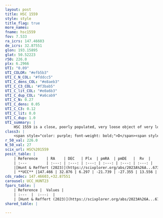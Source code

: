 ```yaml
---
layout: post
title: HSC 1559
style: style
title_flag: true
more_names: 
fname: hsc1559
fov: 7.533
ra_icrs: 147.46603
de_icrs: 32.87551
glon: 193.15895
glat: 50.52223
r50: 226.0
plx: 6.2966
UTI: "0.09"
UTI_COLOR: "#efb5b3"
UTI_C_N_COL: "#fddcc5"
UTI_C_dens_COL: "#e8aeb3"
UTI_C_C3_COL: "#f3bab5"
UTI_C_lit_COL: "#e0a6b3"
UTI_C_dup_COL: "#a6cab9"
UTI_C_N: 0.27
UTI_C_dens: 0.05
UTI_C_C3: 0.12
UTI_C_lit: 0.0
UTI_C_dup: 1.0
UTI_summary: |
    HSC 1559 is a close, poorly populated, very loose object of very low C3 quality. It was recently reported in the literature.
class3: |
    <span style="color: purple; font-weight: bold;">D</span><span style="color: red; font-weight: bold;">C</span>
r_50_val: 226.0
N_50_val: 27
scix_url: HSC%201559
posit_table: |
    | Reference    | RA    | DEC   | Plx  | pmRA  | pmDE   |  Rv  |
    | :---         | :---: | :---: | :---: | :---: | :---: | :---: |
    |[Hunt & Reffert (2023)](https://scixplorer.org/abs/2023A%26A...673A.114H) | 148.791 | 30.813 | 6.389 | -21.984 | -26.921 | 16.708 |
    | **UCC** |147.466 | 32.876 | 6.297 | -21.739 | -27.355 | 13.556 | 
cds_radec: 147.46603,+32.87551
carousel: UCC_HUNT23
fpars_table: |
    | Reference |  Values |
    | :---  |  :---:  |
    | [Hunt & Reffert (2023)](https://scixplorer.org/abs/2023A%26A...673A.114H) | `AV50=0.584, diffAV50=0.523, MOD50=5.907, logAge50=8.301` |
shared_table: |
    
---
```

